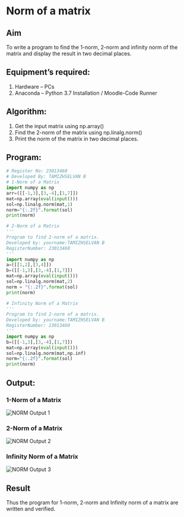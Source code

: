 # Norm of a matrix
## Aim
To write a program to find the 1-norm, 2-norm and infinity norm of the matrix and display the result in two decimal places.
## Equipment’s required:
1.	Hardware – PCs
2.	Anaconda – Python 3.7 Installation / Moodle-Code Runner
## Algorithm:
1. Get the input matrix using np.array()
2. Find the 2-norm of the matrix using np.linalg.norm()
3. Print the norm of the matrix in two decimal places.
## Program:
```Python
# Register No: 23013460
# Developed By: TAMIZHSELVAN B
# 1-Norm of a Matrix
import numpy as np
arr=([[-1,3],[3,-4],[1,7]])
mat=np.array(eval(input()))
sol=np.linalg.norm(mat,1)
norm="{:.2f}".format(sol)
print(norm)

# 2-Norm of a Matrix
'''
Program to find 2-norm of a matrix.
Developed by: yourname:TAMIZHSELVAN B
RegisterNumber: 23013460
'''
import numpy as np
a=([[1,2],[3,4]])
b=([[-1,3],[3,-4],[1,7]])
mat=np.array(eval(input()))
sol=np.linalg.norm(mat,2)
norm = "{:.2f}".format(sol)
print(norm)

# Infinity Norm of a Matrix
'''
Program to find 2-norm of a matrix.
Developed by: yourname:TAMIZHSELVAN B
RegisterNumber: 23013460
'''
import numpy as np
b=([[-1,3],[3,-4],[1,7]])
mat=np.array(eval(input()))
sol=np.linalg.norm(mat,np.inf)
norm="{:.2f}".format(sol)
print(norm)

```
## Output:
### 1-Norm of a Matrix

![NORM Output 1](https://github.com/tamizhselvan23013460/Norm-of-a-matrix/assets/150231370/c8ee9c0d-6d75-4544-a46b-a65b9fc2aadf)

### 2-Norm of a Matrix

![NORM Output 2](https://github.com/tamizhselvan23013460/Norm-of-a-matrix/assets/150231370/35d797f8-84ff-44f0-816a-a5007dfe86a7)

### Infinity Norm of a Matrix

![NORM Output 3](https://github.com/tamizhselvan23013460/Norm-of-a-matrix/assets/150231370/0b1a7825-d240-49e3-b8ef-eb21a0bad11a)

## Result
Thus the program for 1-norm, 2-norm and Infinity norm of a matrix are written and verified.
